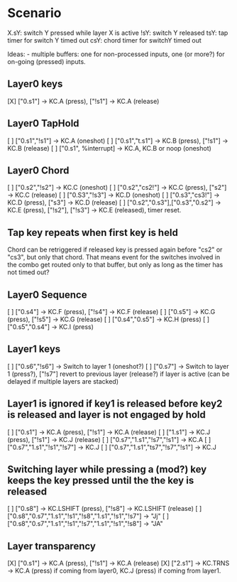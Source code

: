 # Scenario

X.sY: switch Y pressed while layer X is active
!sY: switch Y released
tsY: tap timer for switch Y timed out
csY: chord timer for switchY timed out

Ideas:
    - multiple buffers: one for non-processed inputs, one (or more?) for on-going (pressed) inputs.

## Layer0 keys
[X] ["0.s1"] -> KC.A (press), ["!s1"] -> KC.A (release)

## Layer0 TapHold
[ ] ["0.s1","!s1"] -> KC.A (oneshot)
[ ] ["0.s1","t.s1"] -> KC.B (press), ["!s1"] -> KC.B (release)
[ ] ["0.s1", %interrupt] -> KC.A, KC.B or noop (oneshot)

## Layer0 Chord
[ ] ["0.s2","!s2"] -> KC.C (oneshot)
[ ] ["0.s2","cs2!"] -> KC.C (press), ["s2"] -> KC.C (release)
[ ] ["0.S3","!s3"] -> KC.D (oneshot)
[ ] ["0.s3","cs3!"] -> KC.D (press), ["s3"] -> KC.D (release)
[ ] ["0.s2","0.s3"],["0.s3","0.s2"] -> KC.E (press), ["!s2"], ["!s3"] -> KC.E (released), timer reset.

## Tap key repeats when first key is held
Chord can be retriggered if released key is pressed again before "cs2" or  "cs3", but only that chord.
That means event for the switches involved in the combo get routed only to that buffer, but only as long as the timer has not timed out?

## Layer0 Sequence
[ ] ["0.s4"] -> KC.F (press), ["!s4"] -> KC.F (release)
[ ] ["0.s5"] -> KC.G (press), ["!s5"] -> KC.G (release)
[ ] ["0.s4","0.s5"] -> KC.H (press)
[ ] ["0.s5","0.s4"] -> KC.I (press)

## Layer1 keys
[ ] ["0.s6","!s6"] -> Switch to layer 1 (oneshot?)
[ ] ["0.s7"] -> Switch to layer 1 (press?), ["!s7"] revert to previous layer (release?) if layer is active (can be delayed if multiple layers are stacked)

## Layer1 is ignored if key1 is released before key2 is released and layer is not engaged by hold
[ ] ["0.s1"] -> KC.A (press), ["!s1"] -> KC.A (release)
[ ] ["1.s1"] -> KC.J (press), ["!s1"] -> KC.J (release)
[ ] ["0.s7","1.s1","!s7","!s1"] -> KC.A
[ ] ["0.s7","1.s1","!s1","!s7"] -> KC.J
[ ] ["0.s7","1.s1","ts7","!s7","!s1"] -> KC.J

## Switching layer while pressing a (mod?) key keeps the key pressed until the the key is released
[ ] ["0.s8"] -> KC.LSHIFT (press), ["!s8"] -> KC.LSHIFT (release)
[ ] ["0.s8","0.s7","1.s1","!s1","!s8","1.s1","!s1","!s7"] -> "Jj"
[ ] ["0.s8","0.s7","1.s1","!s1","!s7","1.s1","!s1","!s8"] -> "JA"

## Layer transparency
[X] ["0.s1"] -> KC.A (press), ["!s1"] -> KC.A (release)
[X] ["2.s1"] -> KC.TRNS -> KC.A (press) if coming from layer0, KC.J (press) if coming from layer1.

